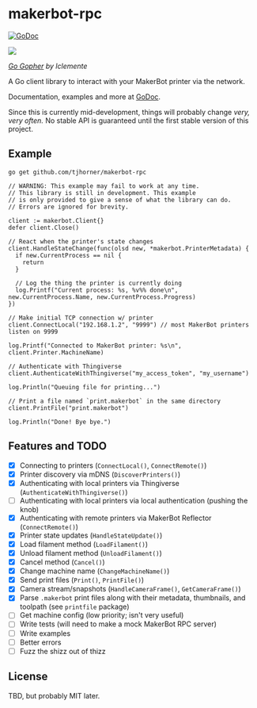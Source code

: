 # makerbot-rpc

[![GoDoc](https://godoc.org/github.com/tjhorner/makerbot-rpc?status.svg)](https://godoc.org/github.com/tjhorner/makerbot-rpc)

![](https://repository-images.githubusercontent.com/183076033/f4f05c80-676d-11e9-98cc-b9f18c43b91f)

_[Go Gopher](https://www.thingiverse.com/thing:439511) by lclemente_

A Go client library to interact with your MakerBot printer via the network.

Documentation, examples and more at [GoDoc](https://godoc.org/github.com/tjhorner/makerbot-rpc).

Since this is currently mid-development, things will probably change _very, very often._ No stable API is guaranteed until the first stable version of this project.

## Example

```shell
go get github.com/tjhorner/makerbot-rpc
```

```golang
// WARNING: This example may fail to work at any time.
// This library is still in development. This example
// is only provided to give a sense of what the library can do.
// Errors are ignored for brevity.

client := makerbot.Client{}
defer client.Close()

// React when the printer's state changes
client.HandleStateChange(func(olsd new, *makerbot.PrinterMetadata) {
  if new.CurrentProcess == nil {
    return
  }

  // Log the thing the printer is currently doing
  log.Printf("Current process: %s, %v%% done\n", new.CurrentProcess.Name, new.CurrentProcess.Progress)
})

// Make initial TCP connection w/ printer
client.ConnectLocal("192.168.1.2", "9999") // most MakerBot printers listen on 9999

log.Printf("Connected to MakerBot printer: %s\n", client.Printer.MachineName)

// Authenticate with Thingiverse
client.AuthenticateWithThingiverse("my_access_token", "my_username")

log.Println("Queuing file for printing...")

// Print a file named `print.makerbot` in the same directory
client.PrintFile("print.makerbot")

log.Println("Done! Bye bye.")
```

## Features and TODO

- [x] Connecting to printers (`ConnectLocal()`, `ConnectRemote()`)
- [x] Printer discovery via mDNS (`DiscoverPrinters()`)
- [x] Authenticating with local printers via Thingiverse (`AuthenticateWithThingiverse()`)
- [ ] Authenticating with local printers via local authentication (pushing the knob)
- [x] Authenticating with remote printers via MakerBot Reflector (`ConnectRemote()`)
- [x] Printer state updates (`HandleStateUpdate()`)
- [x] Load filament method (`LoadFilament()`)
- [x] Unload filament method (`UnloadFilament()`)
- [x] Cancel method (`Cancel()`)
- [x] Change machine name (`ChangeMachineName()`)
- [x] Send print files (`Print()`, `PrintFile()`)
- [x] Camera stream/snapshots (`HandleCameraFrame()`, `GetCameraFrame()`)
- [x] Parse `.makerbot` print files along with their metadata, thumbnails, and toolpath (see `printfile` package)
- [ ] Get machine config (low priority; isn't very useful)
- [ ] Write tests (will need to make a mock MakerBot RPC server)
- [ ] Write examples
- [ ] Better errors
- [ ] Fuzz the shizz out of thizz

## License

TBD, but probably MIT later.